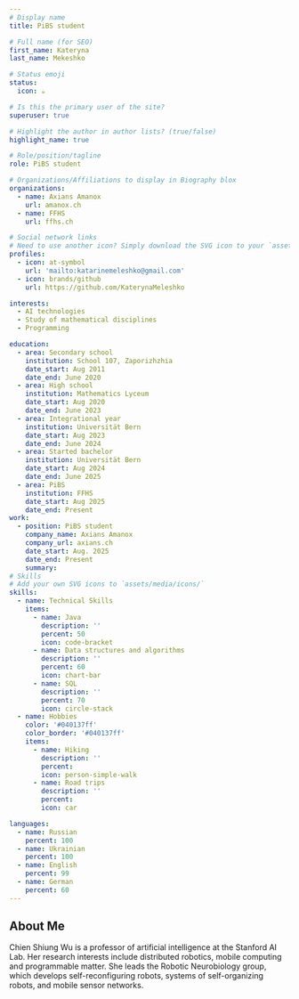 ```yaml
---
# Display name
title: PiBS student

# Full name (for SEO)
first_name: Kateryna
last_name: Mekeshko

# Status emoji
status:
  icon: ☕️

# Is this the primary user of the site?
superuser: true

# Highlight the author in author lists? (true/false)
highlight_name: true

# Role/position/tagline
role: PiBS student

# Organizations/Affiliations to display in Biography blox
organizations:
  - name: Axians Amanox
    url: amanox.ch
  - name: FFHS
    url: ffhs.ch

# Social network links
# Need to use another icon? Simply download the SVG icon to your `assets/media/icons/` folder.
profiles:
  - icon: at-symbol
    url: 'mailto:katarinemeleshko@gmail.com'
  - icon: brands/github
    url: https://github.com/KaterynaMeleshko

interests:
  - AI technologies
  - Study of mathematical disciplines
  - Programming

education:
  - area: Secondary school
    institution: School 107, Zaporizhzhia
    date_start: Aug 2011
    date_end: June 2020
  - area: High school
    institution: Mathematics Lyceum
    date_start: Aug 2020
    date_end: June 2023
  - area: Integrational year
    institution: Universität Bern
    date_start: Aug 2023
    date_end: June 2024
  - area: Started bachelor
    institution: Universität Bern
    date_start: Aug 2024
    date_end: June 2025
  - area: PiBS
    institution: FFHS 
    date_start: Aug 2025
    date_end: Present
work:
  - position: PiBS student
    company_name: Axians Amanox
    company_url: axians.ch
    date_start: Aug. 2025
    date_end: Present
    summary: 
# Skills
# Add your own SVG icons to `assets/media/icons/`
skills:
  - name: Technical Skills
    items:
      - name: Java
        description: ''
        percent: 50
        icon: code-bracket
      - name: Data structures and algorithms
        description: ''
        percent: 60
        icon: chart-bar
      - name: SQL
        description: ''
        percent: 70
        icon: circle-stack
  - name: Hobbies
    color: '#040137ff'
    color_border: '#040137ff'
    items:
      - name: Hiking
        description: ''
        percent:
        icon: person-simple-walk
      - name: Road trips
        description: ''
        percent:
        icon: car

languages:
  - name: Russian
    percent: 100
  - name: Ukrainian
    percent: 100
  - name: English
    percent: 99
  - name: German
    percent: 60
---
```

## About Me

Chien Shiung Wu is a professor of artificial intelligence at the Stanford AI Lab. Her research interests include distributed robotics, mobile computing and programmable matter. She leads the Robotic Neurobiology group, which develops self-reconfiguring robots, systems of self-organizing robots, and mobile sensor networks.
